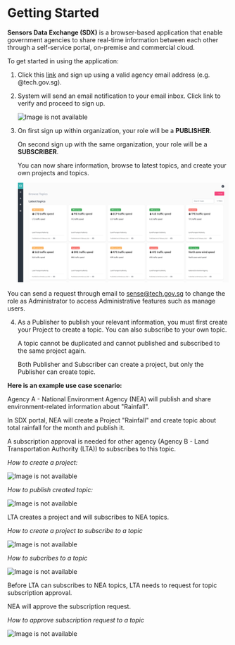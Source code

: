 
# Getting Started

**Sensors Data Exchange (SDX)** is a browser-based application that enable government agencies to share real-time information between each other through a self-service portal, on-premise and commercial cloud.

To get started in using the application:

1. Click this [link](https://sdx.sensors.gov.sg/sdx/home) and sign up using a valid agency email address (e.g. @tech.gov.sg). 

2. System will send an email notification to your email inbox. Click link to verify and proceed to sign up. 
   
   ![Image is not available](assets/howtosignup.gif)
   
3. On first sign up within organization, your role will be a **PUBLISHER**. 

   On second sign up with the same organization, your role will be a **SUBSCRIBER**.

   You can now share information, browse to latest topics, and create your own projects and topics.

   ![Image is not available](assets/browsetopicpage.png)

You can send a request through email to <sense@tech.gov.sg> to change the role as Administrator to access Administrative features such as manage users.

4. As a Publisher to publish your relevant information, you must first create your Project to create a topic. You can   also subscribe to your own topic. 

   A topic cannot be duplicated and cannot published and subscribed to the same project again. 
   
   Both Publisher and Subscriber can create a project, but only the Publisher can create topic. 
   
**Here is an example use case scenario:**
   
Agency A - National Environment Agency (NEA) will publish and share environment-related information about "Rainfall". 

In SDX portal, NEA will create a Project "Rainfall" and create topic about total rainfall for the month and publish it. 

A subscription approval is needed for other agency (Agency B - Land Transportation Authority (LTA)) to subscribes to this topic.
   
*How to create a project:*

![Image is not available](createproject.gif)

*How to publish created topic:*
   
![Image is not available](publishtopic.gif)
   
LTA creates a project and will subscribes to NEA topics.
   
*How to create a project to subscribe to a topic*
   
![Image is not available](createprojectforsubscribe.gif)
   
*How to subcribes to a topic*
   
![Image is not available](subscribetotopic.gif)
   
Before LTA can subscribes to NEA topics, LTA needs to request for topic subscription approval. 

NEA will approve the subscription request. 
  
*How to approve subscription request to a topic*
   
![Image is not available](approvedsubscribetopic.gif)
   


